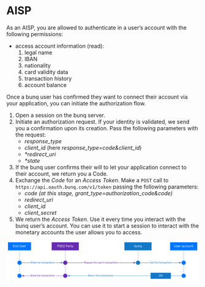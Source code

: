 # AISP

As an AISP, you are allowed to authenticate in a user’s account with the following permissions:

* access account information \(read\):
  1. legal name
  2. IBAN
  3. nationality
  4. card validity data
  5. transaction history
  6. account balance

Once a bunq user has confirmed they want to connect their account via your application, you can initiate the authorization flow.

1. Open a session on the bunq server.
2. Initiate an authorization request. If your identity is validated, we send you a confirmation upon its creation. Pass the following parameters with the request:
   * _response\_type_
   * _client\_id_ \(here _response\_type=code&client\_id_\)
   * _\*redirect\_uri_
   * _\*state_
3. If the bunq user confirms their will to let your application connect to their account, we return you a Code.
4. Exchange the _Code_ for an _Access Token_. Make a `POST` call to `https://api.oauth.bunq.com/v1/token` passing the following parameters:
   * _code \(at this stage, grant\_type=authorization\_code&code\)_
   * _redirect\_uri_
   * _client\_id_
   * _client\_secret_
5. We return the _Access Token_. Use it every time you interact with the bunq user’s account. You can use it to start a session to interact with the monetary accounts the user allows you to access.

![](../../.gitbook/assets/20190313_aisp_flow.jpg)

